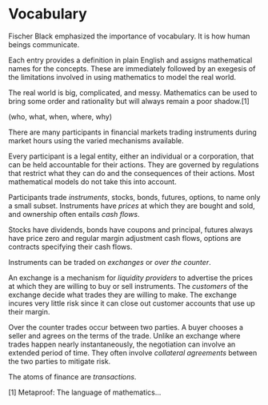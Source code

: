 # Vocabulary

Fischer Black emphasized the importance of vocabulary.
It is how human beings communicate.

Each entry provides a definition in plain English and assigns mathematical
names for the concepts. These are immediately followed by an exegesis
of the limitations involved in using mathematics to model the real world.

The real world is big, complicated, and messy. Mathematics can be used
to bring some order and rationality but will always remain a poor shadow.[1]

(who, what, when, where, why)

There are many participants in financial markets trading instruments
during market hours using the varied mechanisms available.

Every participant is a legal entity, either an individual or a
corporation, that can be held accountable for their actions. They
are governed by regulations that restrict what they can do and the
consequences of their actions. Most mathematical models do not take
this into account. 

Participants trade _instruments_, stocks, bonds, futures, options, to
name only a small subset. Instruments have _prices_ at which they are
bought and sold, and ownership often entails _cash flows_.

Stocks have dividends, bonds have coupons and principal, futures always
have price zero and regular margin adjustment cash flows,
options are contracts specifying their cash flows.

Instruments can be traded on _exchanges_ or _over the counter_.

An exchange is a mechanism for _liquidity providers_ to advertise
the prices at which they are willing to buy or sell instruments.
The _customers_ of the exchange decide what trades they are willing
to make. The exchange incures very little risk since it can close
out customer accounts that use up their margin.

Over the counter trades occur between two parties. A buyer chooses
a seller and agrees on the terms of the trade. Unlike an exchange
where trades happen nearly instantaneously, the negotiation can
involve an extended period of time. They often involve _collateral
agreements_ between the two parties to mitigate risk.


The atoms of finance are _transactions_.

[1] Metaproof: The language of mathematics...
